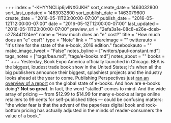 +++
index = "-KHYYNCLip6jvlNXGJKH"
sort_create_date = 1463032800
sort_last_updated = 1463032800
sort_publish_date = 1463079600
create_date = "2016-05-11T23:00:00-07:00"
publish_date = "2016-05-12T12:00:00-07:00"
date = "2016-05-12T12:00:00-07:00"
last_updated = "2016-05-11T23:00:00-07:00"
preview_url = "2efa3a1e-08c8-e26e-dceb-c27844f124ee"
name = "How much does an \"e\" cost?"
title = "How much does an \"e\" cost?"
type = "Note"
link = ""
shareimage = ""
twitterauto = "It's time for the state of the e-book, 2016 edition."
facebookauto = ""
make_image_tweet = "False"
notes_byline = ["writers/paul-constant.md"]
tags_notes = ["tags/bea.md", "tags/e-books.md"]
notes_about = ""
books = ""
+++
Yesterday, Book Expo America officially launched in Chicago. BEA is the biggest, loudest trade book show in the United States; it's when all the big publishers announce their biggest, splashiest projects and the industry looks ahead at the year to come. Publishing Perspectives just [ran an overview of a report](http://publishingperspectives.com/2016/05/as-bea-opens-a-new-global-ebook-report-on-a-mercurial-world-market/#.VzQZ598rIkg) on the global state of e-books. And how are e-books doing? **Not so great**. In fact, the word "stalled" comes to mind. And the wide array of pricing — from $12.99 to $14.99 for many e-books at large online retailers to 99 cents for self-published titles —  could be confusing matters: "the wider fear is that the advent of the paperless digital book and rock-bottom pricing has actually adjusted in the minds of reader-consumers the value of a book."

